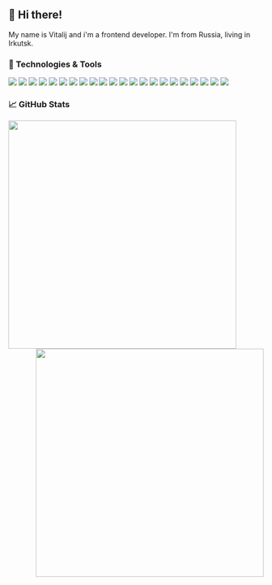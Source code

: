 ## 👋 Hi there! 

My name is Vitalij and i'm a frontend developer. I'm from Russia, living in Irkutsk.

### 🔧 Technologies & Tools

![](https://img.shields.io/badge/HTML-informational?style=flat-square&logo=html5&logoColor=ffffff&color=E44D26)
![](https://img.shields.io/badge/CSS-informational?style=flat-square&logo=css3&logoColor=ffffff&color=25A1E1)
![](https://img.shields.io/badge/JavaScript-informational?style=flat-square&logo=javascript&logoColor=323330&color=f0db4f)
![](https://img.shields.io/badge/TypeScript-informational?style=flat-square&logo=typescript&logoColor=ffffff&color=007acc)
![](https://img.shields.io/badge/Webpack-informational?style=flat-square&logo=webpack&logoColor=ffffff&color=1c78c0)
![](https://img.shields.io/badge/React-informational?style=flat-square&logo=react&logoColor=ffffff&color=066d89)
![](https://img.shields.io/badge/React%20Native-informational?style=flat-square&logo=react&logoColor=36dff8&color=2d415c)
![](https://img.shields.io/badge/Redux-informational?style=flat-square&logo=redux&logoColor=ffffff&color=764abc)
![](https://img.shields.io/badge/Electron-informational?style=flat-square&logo=electron&logoColor=9FEAF9&color=2B2E3A)
![](https://img.shields.io/badge/Node.JS-informational?style=flat-square&logo=node.js&logoColor=ffffff&color=3c873a)
![](https://img.shields.io/badge/C%20Sharp-informational?style=flat-square&logo=c-sharp&logoColor=8993be&color=2B2E3A)
![](https://img.shields.io/badge/PHP-informational?style=flat-square&logo=php&logoColor=8993be&color=2B2E3A)
![](https://img.shields.io/badge/MySQL-informational?style=flat-square&logo=mysql&logoColor=ffffff&color=007D7D)
![](https://img.shields.io/badge/Material%20UI-informational?style=flat-square&logo=material-ui&logoColor=00B0FF&color=2B2E3A)
![](https://img.shields.io/badge/Bootstrap-informational?style=flat-square&logo=bootstrap&logoColor=00B0FF&color=2B2E3A)
![](https://img.shields.io/badge/VS%20Code-informational?style=flat-square&logo=visual-studio-code&logoColor=white&color=007acc)
![](https://img.shields.io/badge/Git-informational?style=flat-square&logo=git&logoColor=ffffff&color=bc4420)
![](https://img.shields.io/badge/Npm-informational?style=flat-square&logo=npm&logoColor=ffffff&color=2B2E3A)
![](https://img.shields.io/badge/Figma-informational?style=flat-square&logo=figma&logoColor=ffffff&color=5551ff)
![](https://img.shields.io/badge/Adobe%20Photoshop-informational?style=flat-square&logo=adobe-photoshop&logoColor=001E36&color=31A8FF)
![](https://img.shields.io/badge/Travis%20CI-informational?style=flat-square&logo=travis&logoColor=ffffff&color=2B2E3A)
![](https://img.shields.io/badge/Tampermonkey-informational?style=flat-square&logo=tampermonkey&logoColor=ffffff&color=2B2E3A)

### 📈 GitHub Stats

<img width="450px" align="left" src="https://github-readme-stats.vercel.app/api?username=crashmax-off&layout=compact&hide_title=true&show_icons=true&theme=white&icon_color=5194f0" />
<img width="450px" align="right" src="https://github-readme-stats.vercel.app/api/top-langs/?username=crashmax-off&hide=c%23&layout=compact&hide_title=true&theme=white&icon_color=5194f0" />
